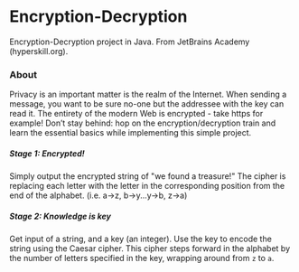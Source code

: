 # Encryption-Decryption
Encryption-Decryption project in Java. From JetBrains Academy (hyperskill.org).

### About
Privacy is an important matter is the realm of the Internet. When sending a message, you want to be sure no-one but
the addressee with the key can read it. The entirety of the modern Web is encrypted - take https for example! Don’t stay
behind: hop on the encryption/decryption train and learn the essential basics while implementing this simple project.

##### Stage 1: Encrypted!
Simply output the encrypted string of "we found a treasure!" The cipher is replacing each letter with the letter in the
corresponding position from the end of the alphabet. (i.e. a->z, b->y...y->b, z->a)

##### Stage 2: Knowledge is key
Get input of a string, and a key (an integer). Use the key to encode the string using the Caesar cipher. This cipher
steps forward in the alphabet by the number of letters specified in the key, wrapping around from `z` to `a`.